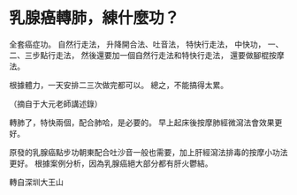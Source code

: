 # 乳腺癌轉肺，練什麼功？

全套癌症功。
自然行走法，
升降開合法、吐音法，
特快行走法，
中快功，
一、二、三步點行走法，
然後還要加一個自然行走法和特快行走法，
還要做腳棍按摩法。

根據體力，一天安排二三次做完都可以。 總之，不能搞得太累。

（摘自于大元老師講述錄）

轉肺了，特快兩個，配合肺哈，是必要的。 早上起床後按摩肺經微瀉法會效果更好。

原發的乳腺癌點步功朝東配合吐沙音一般也需要，加上肝經瀉法排毒的按摩小功法更好。 根據案例分析，因為乳腺癌絕大部分都有肝火鬱結。

轉自深圳大王山
